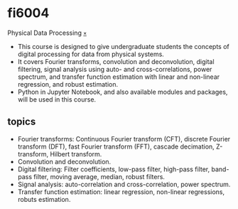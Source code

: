 # fi6004
Physical Data Processing [`×`](https://akademik.itb.ac.id/app/dosen:197312011999031002/kurikulum/silabus/43107/view)

+ This course is designed to give undergraduate students the concepts of digital processing for data from physical systems.
+ It covers Fourier transforms, convolution and deconvolution, digital filtering, signal analysis using auto- and cross-correlations, power spectrum, and transfer function estimation with linear and non-linear regression, and robust estimation.
+ Python in Jupyter Notebook, and also available modules and packages, will be used in this course.


## topics
+ Fourier transforms: Continuous Fourier transform (CFT), discrete Fourier transform (DFT), fast Fourier transform (FFT), cascade decimation, Z-transform, Hilbert transform.
+ Convolution and deconvolution.
+ Digital filtering: Filter coefficients, low-pass filter, high-pass filter, band-pass filter, moving average, median, robust filters.
+ Signal analysis: auto-correlation and cross-correlation, power spectrum.
+ Transfer function estimation: linear regression, non-linear regressions, robuts estimation.
